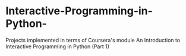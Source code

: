 # Interactive-Programming-in-Python-
Projects implemented in terms of Coursera's module An Introduction to Interactive Programming in Python (Part 1)
